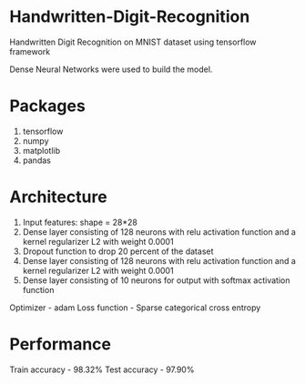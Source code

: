 # Handwritten-Digit-Recognition
Handwritten Digit Recognition on MNIST dataset using tensorflow framework

Dense Neural Networks were used to build the model.

# Packages
1. tensorflow
2. numpy
3. matplotlib
4. pandas

# Architecture
1. Input features: shape = 28*28
2. Dense layer consisting of 128 neurons with relu activation function and a kernel regularizer L2 with weight 0.0001
3. Dropout function to drop 20 percent of the dataset
4. Dense layer consisting of 128 neurons with relu activation function and a kernel regularizer L2 with weight 0.0001 
2. Dense layer consisting of 10 neurons for output with softmax activation function

Optimizer - adam
Loss function - Sparse categorical cross entropy

# Performance
Train accuracy - 98.32%
Test accuracy  - 97.90%
